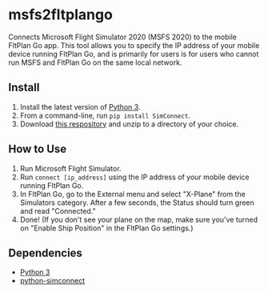 # msfs2fltplango
 Connects Microsoft Flight Simulator 2020 (MSFS 2020) to the mobile FltPlan Go app. This tool allows you to specify the IP address of your mobile device running FltPlan Go, and is primarily for users is for users who cannot run MSFS and FltPlan Go on the same local network.

## Install
1) Install the latest version of [Python 3](https://www.python.org/downloads/).
2) From a command-line, run `pip install SimConnect`.
3) Download [this respository](https://github.com/musurca/msfs2fltplango/archive/master.zip) and unzip to a directory of your choice.

## How to Use
1) Run Microsoft Flight Simulator.
2) Run `connect [ip_address]` using the IP address of your mobile device running FltPlan Go.
3) In FltPlan Go, go to the External menu and select "X-Plane" from the Simulators category. After a few seconds, the Status should turn green and read "Connected."
4) Done! (If you don't see your plane on the map, make sure you've turned on "Enable Ship Position" in the FltPlan Go settings.)

## Dependencies
* [Python 3](https://www.python.org/downloads/)
* [python-simconnect](https://github.com/odwdinc/Python-SimConnect)
